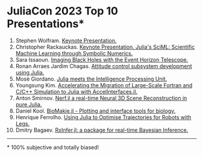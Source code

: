 # JuliaCon 2023 Top 10 Presentations*

1. Stephen Wolfram. [Keynote Presentation.](https://youtu.be/9JWpHOk6OsU)
1. Christopher Rackauckas. [Keynote Presentation. Julia's SciML: Scientific Machine Learning through Symbolic Numerics.](https://youtu.be/tynmTkpdAME)
1. Sara Issaoun. [Imaging Black Holes with the Event Horizon Telescope.](https://youtu.be/6-J3ED0U5Mk)
1. Ronan Arraes Jardim Chagas. [Attitude control subsystem development using Julia.](https://youtu.be/C7ZFVU7J-5M)
1. Mosè Giordano. [Julia meets the Intelligence Processing Unit.](https://youtu.be/-fxB0kmcCVE)
1. Youngsung Kim. [Accelerating the Migration of Large-Scale Fortran and C/C++ Simulation to Julia with AccelInterfaces.jl.](https://youtu.be/lG9H3vlz750)
1. Anton Smirnov. [Nerf.jl a real-time Neural 3D Scene Reconstruction in pure Julia.](https://youtu.be/wmCra6roZn4)
1. Daniel Kool. [BioMakie.jl - Plotting and interface tools for biology.](https://youtu.be/-C7Zbh6UTgk)
1. Henrique Ferrolho. [Using Julia to Optimise Trajectories for Robots with Legs.](https://youtu.be/5uF3VqgjiVE)
1. Dmitry Bagaev. [RxInfer.jl: a package for real-time Bayesian Inference.](https://youtu.be/qXrvDVm_fnE)
---
\* 100% subjective and totally biased!
